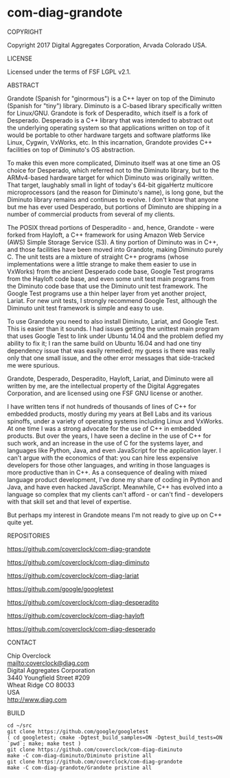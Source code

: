 # com-diag-grandote

COPYRIGHT

Copyright 2017 Digital Aggregates Corporation, Arvada Colorado USA.

LICENSE

Licensed under the terms of FSF LGPL v2.1.

ABSTRACT

Grandote (Spanish for "ginormous") is a C++ layer on top of the Diminuto
(Spanish for "tiny") library.  Diminuto is a C-based library specifically
written for Linux/GNU. Grandote is fork of Desperadito, which itself
is a fork of Desperado. Desperado is a C++ library that was intended
to abstract out the underlying operating system so that applications
written on top of it would be portable to other hardware targets and
software platforms like Linux, Cygwin, VxWorks, etc. In this incarnation,
Grandote provides C++ facilities on top of Diminuto's OS abstraction.

To make this even more complicated, Diminuto itself was at one time an
OS choice for Desperado, which referred not to the Diminuto library, but
to the ARMv4-based hardware target for which Diminuto was originally
written. That target, laughably small in light of today's 64-bit
gigaHertz multicore microprocessors (and the reason for Diminuto's name),
is long gone, but the Diminuto library remains and continues to evolve.
I don't know that anyone but me has ever used Desperado, but portions
of Diminuto are shipping in a number of commercial products from several
of my clients.

The POSIX thread portions of Desperadito - and, hence, Grandote - were
forked from Hayloft, a C++ framework for using Amazon Web Service (AWS)
Simple Storage Service (S3). A tiny portion of Diminuto was in C++,
and those facilities have been moved into Grandote, making Diminuto
purely C. The unit tests are a mixture of straight C++ programs (whose
implementations were a little strange to make them easier to use in
VxWorks) from the ancient Desperado code base, Google Test programs from
the Hayloft code base, and even some unit test main programs from the
Diminuto code base that use the Diminuto unit test framework. The Google
Test programs use a thin helper layer from yet another project, Lariat.
For new unit tests, I strongly recommend Google Test, although the
Diminuto unit test framework is simple and easy to use.

To use Grandote you need to also install Diminuto, Lariat, and Google
Test. This is easier than it sounds. I had issues getting the unittest
main program that uses Google Test to link under Ubuntu 14.04 and the
problem defied my ability to fix it; I ran the same build on Ubuntu 16.04
and had one tiny dependency issue that was easily remedied; my guess is
there was really only that one small issue, and the other error messages
that side-tracked me were spurious.

Grandote, Desperado, Desperadito, Hayloft, Lariat, and Diminuto were all
written by me, are the intellectual property of the Digital Aggregates
Corporation, and are licensed using one FSF GNU license or another.

I have written tens if not hundreds of thousands of lines of C++
for embedded products, mostly during my years at Bell Labs and its
various spinoffs, under a variety of operating systems including Linux
and VxWorks. At one time I was a strong advocate for the use of C++ in
embedded products. But over the years, I have seen a decline in the use
of C++ for such work, and an increase in the use of C for the systems
layer, and languages like Python, Java, and even JavaScript for the
application layer. I can't argue with the economics of that: you can
hire less expensive developers for those other languages, and writing
in those languages is more productive than in C++. As a consequence of
dealing with mixed language product development, I've done my share of
coding in Python and Java, and have even hacked JavaScript. Meanwhile, C++
has evolved into a language so complex that my clients can't afford - or
can't find - developers with that skill set and that level of expertise.

But perhaps my interest in Grandote means I'm not ready to give up on C++
quite yet.

REPOSITORIES

<https://github.com/coverclock/com-diag-grandote>

<https://github.com/coverclock/com-diag-diminuto>

<https://github.com/coverclock/com-diag-lariat>

<https://github.com/google/googletest>

<https://github.com/coverclock/com-diag-desperadito>

<https://github.com/coverclock/com-diag-hayloft>

<https://github.com/coverclock/com-diag-desperado>

CONTACT

Chip Overclock<br/>
<mailto:coverclock@diag.com><br/>
Digital Aggregates Corporation<br/>
3440 Youngfield Street #209<br/>
Wheat Ridge CO 80033<br/>
USA<br/>
<http://www.diag.com><br/>

BUILD

    cd ~/src
    git clone https://github.com/google/googletest
    ( cd googletest; cmake -Dgtest_build_samples=ON -Dgtest_build_tests=ON `pwd`; make; make test )
    git clone https://github.com/coverclock/com-diag-diminuto
    make -C com-diag-diminuto/Diminuto pristine all
    git clone https://github.com/coverclock/com-diag-grandote
    make -C com-diag-grandote/Grandote pristine all

